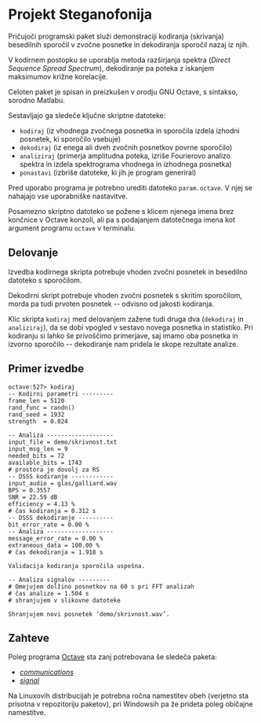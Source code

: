 # Projekt Steganofonija

Pričujoči programski paket služi demonstraciji kodiranja (skrivanja) besedilnih sporočil v zvočne posnetke in dekodiranja sporočil nazaj iz njih.

V kodirnem postopku se uporablja metoda razširjanja spektra (*Direct Sequence Spread Spectrum*), dekodiranje pa poteka z iskanjem maksimumov križne korelacije.

Celoten paket je spisan in preizkušen v orodju GNU Octave, s sintakso, sorodno Matlabu.

Sestavljajo ga sledeče ključne skriptne datoteke:

- `kodiraj` (iz vhodnega zvočnega posnetka in sporočila izdela izhodni posnetek, ki sporočilo vsebuje)
- `dekodiraj` (iz enega ali dveh zvočnih posnetkov povrne sporočilo)
- `analiziraj` (primerja amplitudna poteka, izriše Fourierovo analizo spektra in izdela spektrograma vhodnega in izhodnega posnetka)
- `ponastavi` (izbriše datoteke, ki jih je program generiral)

Pred uporabo programa je potrebno urediti datoteko `param.octave`. V njej se nahajajo vse uporabniške nastavitve.

Posamezno skriptno datoteko se požene s klicem njenega imena brez končnice v Octave konzoli, ali pa s podajanjem datotečnega imena kot argument programu `octave` v terminalu.


## Delovanje

Izvedba kodirnega skripta potrebuje vhoden zvočni posnetek in besedilno datoteko s sporočilom.

Dekodirni skript potrebuje vhoden zvočni posnetek s skritim sporočilom, morda pa tudi prvoten posnetek -- odvisno od jakosti kodiranja.

Klic skripta `kodiraj` med delovanjem zažene tudi druga dva (`dekodiraj` in `analiziraj`), da se dobi vpogled v sestavo novega posnetka in statistiko. Pri kodiranju si lahko še privoščimo primerjave, saj imamo oba posnetka in izvorno sporočilo -- dekodiranje nam pridela le skope rezultate analize.


## Primer izvedbe

```
octave:527> kodiraj
-- Kodirni parametri ---------
frame_len = 5120
rand_func = randn()
rand_seed = 1932
strength  = 0.024

-- Analiza -------------------
input_file = demo/skrivnost.txt
input_msg_len = 9
needed_bits = 72
available_bits = 1743
# prostora je dovolj za RS
-- DSSS kodiranje ------------
input_audio = glas/galliard.wav
BPS = 0.3557
SNR = 22.59 dB
efficiency = 4.13 %
# čas kodiranja = 0.312 s
-- DSSS dekodiranje ----------
bit_error_rate = 0.00 %
-- Analiza -------------------
message_error_rate = 0.00 %
extraneous_data = 100.00 %
# čas dekodiranja = 1.918 s

Validacija kodiranja sporočila uspešna.

-- Analiza signalov ---------
# Omejujem dolžino posnetkov na 60 s pri FFT analizah
# čas analize = 1.504 s
# shranjujem v slikovne datoteke

Shranjujem novi posnetek ‘demo/skrivnost.wav’.
```

## Zahteve

Poleg programa [Octave](https://octave.org/) sta zanj potrebovana še sledeča paketa:
- [*communications*](https://gnu-octave.github.io/packages/communications/)
- [*signal*](https://gnu-octave.github.io/packages/signal/)

Na Linuxovih distribucijah je potrebna ročna namestitev obeh (verjetno sta prisotna v repozitoriju paketov), pri Windowsih pa že prideta poleg običajne namestitve.
